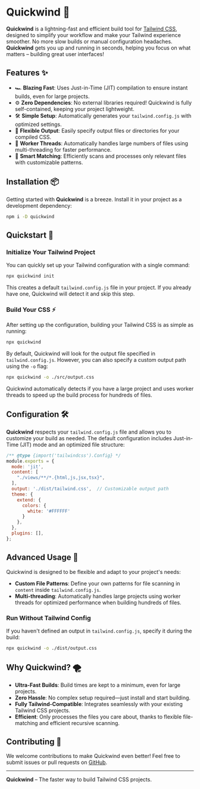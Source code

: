 # Quickwind 🚀

**Quickwind** is a lightning-fast and efficient build tool for [Tailwind CSS](https://tailwindcss.com), designed to simplify your workflow and make your Tailwind experience smoother. No more slow builds or manual configuration headaches. **Quickwind** gets you up and running in seconds, helping you focus on what matters – building great user interfaces!

## Features ✨

- 🏎️ **Blazing Fast**: Uses Just-in-Time (JIT) compilation to ensure instant builds, even for large projects.
- ⚙️ **Zero Dependencies**: No external libraries required! Quickwind is fully self-contained, keeping your project lightweight.
- 🛠️ **Simple Setup**: Automatically generates your `tailwind.config.js` with optimized settings.
- 📂 **Flexible Output**: Easily specify output files or directories for your compiled CSS.
- 🔄 **Worker Threads**: Automatically handles large numbers of files using multi-threading for faster performance.
- 🧠 **Smart Matching**: Efficiently scans and processes only relevant files with customizable patterns.

## Installation 📦

Getting started with **Quickwind** is a breeze. Install it in your project as a development dependency:

```bash
npm i -D quickwind
```

## Quickstart 🚀

### Initialize Your Tailwind Project

You can quickly set up your Tailwind configuration with a single command:

```bash
npx quickwind init
```

This creates a default `tailwind.config.js` file in your project. If you already have one, Quickwind will detect it and skip this step.

### Build Your CSS ⚡

After setting up the configuration, building your Tailwind CSS is as simple as running:

```bash
npx quickwind
```

By default, Quickwind will look for the output file specified in `tailwind.config.js`. However, you can also specify a custom output path using the `-o` flag:

```bash
npx quickwind -o ./src/output.css
```

Quickwind automatically detects if you have a large project and uses worker threads to speed up the build process for hundreds of files.

## Configuration 🛠️

**Quickwind** respects your `tailwind.config.js` file and allows you to customize your build as needed. The default configuration includes Just-in-Time (JIT) mode and an optimized file structure:

```js
/** @type {import('tailwindcss').Config} */
module.exports = {
  mode: 'jit',
  content: [
    "./views/**/*.{html,js,jsx,tsx}",
  ],
  output: './dist/tailwind.css',  // Customizable output path
  theme: {
    extend: {
      colors: {
        white: '#FFFFFF'
      }
    },
  },
  plugins: [],
};
```

## Advanced Usage 🚀

Quickwind is designed to be flexible and adapt to your project's needs:

- **Custom File Patterns**: Define your own patterns for file scanning in `content` inside `tailwind.config.js`.
- **Multi-threading**: Automatically handles large projects using worker threads for optimized performance when building hundreds of files.
  
### Run Without Tailwind Config

If you haven't defined an output in `tailwind.config.js`, specify it during the build:

```bash
npx quickwind -o ./dist/output.css
```

## Why Quickwind? 🌪️

- **Ultra-Fast Builds**: Build times are kept to a minimum, even for large projects.
- **Zero Hassle**: No complex setup required—just install and start building.
- **Fully Tailwind-Compatible**: Integrates seamlessly with your existing Tailwind CSS projects.
- **Efficient**: Only processes the files you care about, thanks to flexible file-matching and efficient recursive scanning.

## Contributing 🤝

We welcome contributions to make Quickwind even better! Feel free to submit issues or pull requests on [GitHub](https://github.com/CR072/quickwind).

---

**Quickwind** – The faster way to build Tailwind CSS projects.
